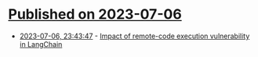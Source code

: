 # [Published on 2023-07-06](index.md)

* [2023-07-06, 23:43:47](https://lobste.rs/s/gnqqpz/impact_remote_code_execution) - [Impact of remote-code execution vulnerability in LangChain](https://ntietz.com/blog/langchain-rce/)
